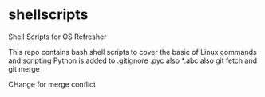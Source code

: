 # shellscripts
Shell Scripts for OS Refresher

This repo contains bash shell scripts to cover the basic of Linux commands and scripting
Python is added to .gitignore
.pyc also
*.abc also
git fetch and git merge

CHange for merge conflict
